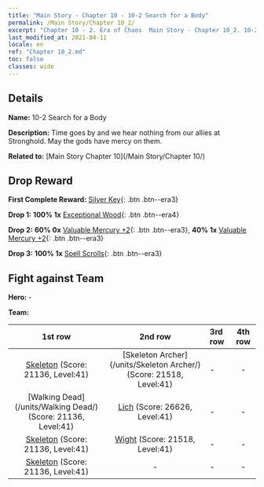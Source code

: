 ```yaml
---
title: "Main Story - Chapter 10 - 10-2 Search for a Body"
permalink: /Main Story/Chapter 10_2/
excerpt: "Chapter 10 - 2. Era of Chaos  Main Story - Chapter 10_2. 10-2 Search for a Body"
last_modified_at: 2021-04-11
locale: en
ref: "Chapter 10_2.md"
toc: false
classes: wide
---
```


## Details

 **Name:** 10-2 Search for a Body

 **Description:** Time goes by and we hear nothing from our allies at Stronghold. May the gods have mercy on them.

 **Related to:** [Main Story Chapter 10](/Main Story/Chapter 10/)

## Drop Reward

 **First Complete Reward:** [Silver Key](/Items/con_693/){: .btn .btn--era3}

 **Drop 1:** **100% 1x** [Exceptional Wood](/Items/mat_34/){: .btn .btn--era4}

 **Drop 2:** **60% 0x** [Valuable Mercury +2](/Items/mat_28/){: .btn .btn--era3}, **40% 1x** [Valuable Mercury +2](/Items/mat_28/){: .btn .btn--era3}

 **Drop 3:** **100% 1x** [Spell Scrolls](/Items/con_694/){: .btn .btn--era3}


## Fight against Team
 **Hero:** -

 **Team:**


  | 1st row | 2nd row | 3rd row | 4th row |
  |:----:|:----:|:----|:----:|
  | [Skeleton](/units/Skeleton/) (Score: 21136, Level:41)  | [Skeleton Archer](/units/Skeleton Archer/) (Score: 21518, Level:41)  | - | - |
  | [Walking Dead](/units/Walking Dead/) (Score: 21136, Level:41)  | [Lich](/units/Lich/) (Score: 26626, Level:41)  | - | - |
  | [Skeleton](/units/Skeleton/) (Score: 21136, Level:41)  | [Wight](/units/Wight/) (Score: 21518, Level:41)  | - | - |
  | [Skeleton](/units/Skeleton/) (Score: 21136, Level:41)  | - | - | - |


